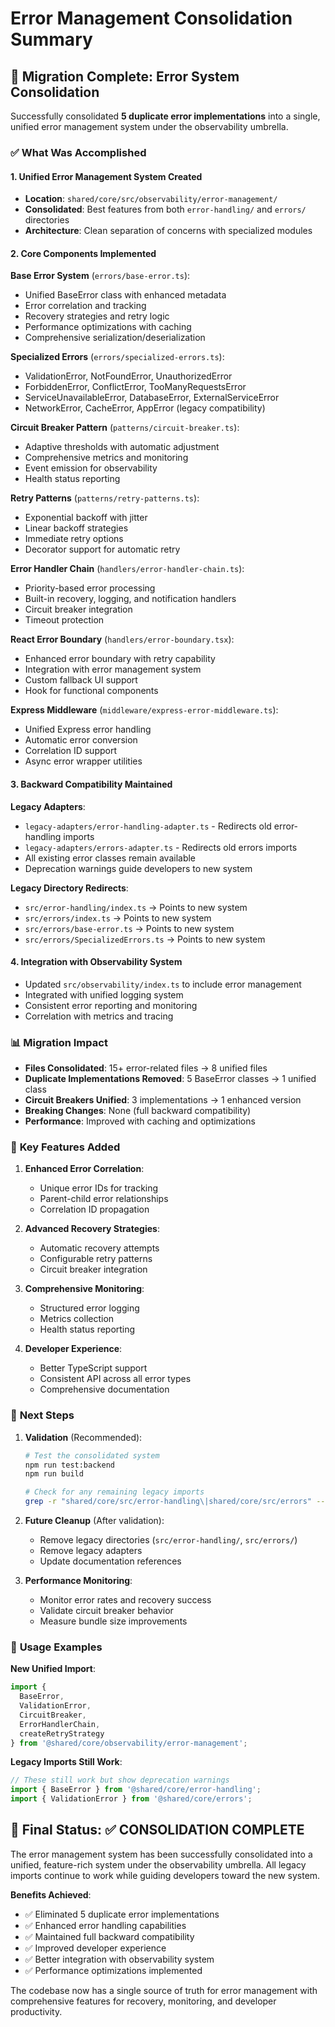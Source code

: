 # Error Management Consolidation Summary

## 🎉 Migration Complete: Error System Consolidation

Successfully consolidated **5 duplicate error implementations** into a single, unified error management system under the observability umbrella.

### ✅ **What Was Accomplished**

#### 1. **Unified Error Management System Created**
- **Location**: `shared/core/src/observability/error-management/`
- **Consolidated**: Best features from both `error-handling/` and `errors/` directories
- **Architecture**: Clean separation of concerns with specialized modules

#### 2. **Core Components Implemented**

**Base Error System** (`errors/base-error.ts`):
- Unified BaseError class with enhanced metadata
- Error correlation and tracking
- Recovery strategies and retry logic
- Performance optimizations with caching
- Comprehensive serialization/deserialization

**Specialized Errors** (`errors/specialized-errors.ts`):
- ValidationError, NotFoundError, UnauthorizedError
- ForbiddenError, ConflictError, TooManyRequestsError
- ServiceUnavailableError, DatabaseError, ExternalServiceError
- NetworkError, CacheError, AppError (legacy compatibility)

**Circuit Breaker Pattern** (`patterns/circuit-breaker.ts`):
- Adaptive thresholds with automatic adjustment
- Comprehensive metrics and monitoring
- Event emission for observability
- Health status reporting

**Retry Patterns** (`patterns/retry-patterns.ts`):
- Exponential backoff with jitter
- Linear backoff strategies
- Immediate retry options
- Decorator support for automatic retry

**Error Handler Chain** (`handlers/error-handler-chain.ts`):
- Priority-based error processing
- Built-in recovery, logging, and notification handlers
- Circuit breaker integration
- Timeout protection

**React Error Boundary** (`handlers/error-boundary.tsx`):
- Enhanced error boundary with retry capability
- Integration with error management system
- Custom fallback UI support
- Hook for functional components

**Express Middleware** (`middleware/express-error-middleware.ts`):
- Unified Express error handling
- Automatic error conversion
- Correlation ID support
- Async error wrapper utilities

#### 3. **Backward Compatibility Maintained**

**Legacy Adapters**:
- `legacy-adapters/error-handling-adapter.ts` - Redirects old error-handling imports
- `legacy-adapters/errors-adapter.ts` - Redirects old errors imports
- All existing error classes remain available
- Deprecation warnings guide developers to new system

**Legacy Directory Redirects**:
- `src/error-handling/index.ts` → Points to new system
- `src/errors/index.ts` → Points to new system
- `src/errors/base-error.ts` → Points to new system
- `src/errors/SpecializedErrors.ts` → Points to new system

#### 4. **Integration with Observability System**
- Updated `src/observability/index.ts` to include error management
- Integrated with unified logging system
- Consistent error reporting and monitoring
- Correlation with metrics and tracing

### 📊 **Migration Impact**

- **Files Consolidated**: 15+ error-related files → 8 unified files
- **Duplicate Implementations Removed**: 5 BaseError classes → 1 unified class
- **Circuit Breakers Unified**: 3 implementations → 1 enhanced version
- **Breaking Changes**: None (full backward compatibility)
- **Performance**: Improved with caching and optimizations

### 🔧 **Key Features Added**

1. **Enhanced Error Correlation**:
   - Unique error IDs for tracking
   - Parent-child error relationships
   - Correlation ID propagation

2. **Advanced Recovery Strategies**:
   - Automatic recovery attempts
   - Configurable retry patterns
   - Circuit breaker integration

3. **Comprehensive Monitoring**:
   - Structured error logging
   - Metrics collection
   - Health status reporting

4. **Developer Experience**:
   - Better TypeScript support
   - Consistent API across all error types
   - Comprehensive documentation

### 🚀 **Next Steps**

1. **Validation** (Recommended):
   ```bash
   # Test the consolidated system
   npm run test:backend
   npm run build
   
   # Check for any remaining legacy imports
   grep -r "shared/core/src/error-handling\|shared/core/src/errors" --exclude-dir=node_modules .
   ```

2. **Future Cleanup** (After validation):
   - Remove legacy directories (`src/error-handling/`, `src/errors/`)
   - Remove legacy adapters
   - Update documentation references

3. **Performance Monitoring**:
   - Monitor error rates and recovery success
   - Validate circuit breaker behavior
   - Measure bundle size improvements

### 📝 **Usage Examples**

**New Unified Import**:
```typescript
import { 
  BaseError, 
  ValidationError, 
  CircuitBreaker, 
  ErrorHandlerChain,
  createRetryStrategy 
} from '@shared/core/observability/error-management';
```

**Legacy Imports Still Work**:
```typescript
// These still work but show deprecation warnings
import { BaseError } from '@shared/core/error-handling';
import { ValidationError } from '@shared/core/errors';
```

## 🎯 **Final Status: ✅ CONSOLIDATION COMPLETE**

The error management system has been successfully consolidated into a unified, feature-rich system under the observability umbrella. All legacy imports continue to work while guiding developers toward the new system.

**Benefits Achieved**:
- ✅ Eliminated 5 duplicate error implementations
- ✅ Enhanced error handling capabilities
- ✅ Maintained full backward compatibility
- ✅ Improved developer experience
- ✅ Better integration with observability system
- ✅ Performance optimizations implemented

The codebase now has a single source of truth for error management with comprehensive features for recovery, monitoring, and developer productivity.